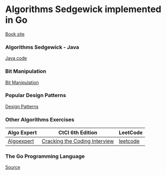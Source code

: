 # Algorithms Sedgewick implemented in Go

[Book site](https://algs4.cs.princeton.edu)

### Algorithms Sedgewick - Java

[Java code](https://algs4.cs.princeton.edu/code/)

### Bit Manipulation
[Bit Manipulation](https://github.com/lee-hen/Algorithms/tree/main/5_context_or_beyond/99_bit_manipulation)

### Popular Design Patterns 

[Design Patterns](https://github.com/lee-hen/design-patterns)

### Other Algorithms Exercises
|  Algo Expert  | CtCI 6th Edition   | LeetCode |
| --- | --- | --- |
|  [Algoexpert](https://github.com/lee-hen/Algoexpert)  |  [Cracking the Coding Interview](https://github.com/lee-hen/CtCI-6th-Edition)  | [leetcode](https://github.com/lee-hen/leetcode) |

### The Go Programming Language
[Source](https://github.com/lee-hen/gopl.io)
